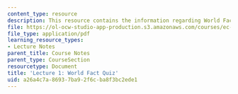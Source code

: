 ```yaml
---
content_type: resource
description: This resource contains the information regarding World Fact Quiz.
file: https://ol-ocw-studio-app-production.s3.amazonaws.com/courses/ec-701j-d-lab-i-development-fall-2009/a26a4c7a86937ba92f6cba8f3bc2ede1_MITEC_701JF09_lec1worldfact.pdf
file_type: application/pdf
learning_resource_types:
- Lecture Notes
parent_title: Course Notes
parent_type: CourseSection
resourcetype: Document
title: 'Lecture 1: World Fact Quiz'
uid: a26a4c7a-8693-7ba9-2f6c-ba8f3bc2ede1
---
```

